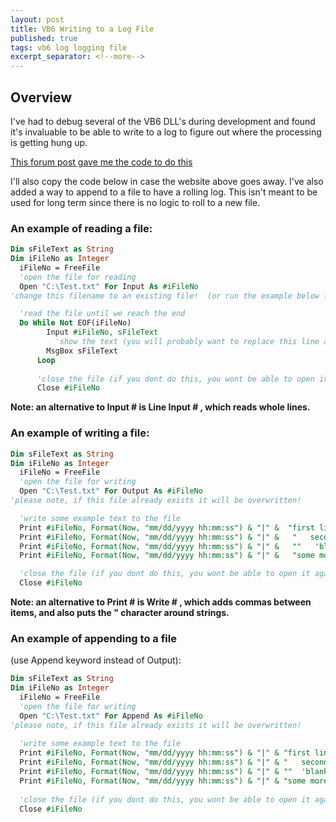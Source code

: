 ```yaml
---
layout: post
title: VB6 Writing to a Log File
published: true
tags: vb6 log logging file
excerpt_separator: <!--more-->
---
```



## Overview
I've had to debug several of the VB6 DLL's during development and found it's invaluable to be able to write to a log to figure out where the processing is getting hung up.

[This forum post gave me the code to do this](http://www.vbforums.com/showthread.php?342619.html)

I'll also copy the code below in case the website above goes away.  I've also added a way to append to a file to have a rolling log.  This isn't meant to be used for long term since there is no logic to roll to a new file.
<!--more-->
### An example of reading a file:

``` vb
Dim sFileText as String 
Dim iFileNo as Integer 
  iFileNo = FreeFile 
  'open the file for reading 
  Open "C:\Test.txt" For Input As #iFileNo 
'change this filename to an existing file!  (or run the example below first) 

  'read the file until we reach the end 
  Do While Not EOF(iFileNo) 
        Input #iFileNo, sFileText 
          'show the text (you will probably want to replace this line as appropriate to your program!) 
        MsgBox sFileText 
      Loop 
    
      'close the file (if you dont do this, you wont be able to open it again!) 
      Close #iFileNo 
```
**Note: an alternative to Input # is Line Input # , which reads whole lines.**

### An example of writing a file:

``` vb
Dim sFileText as String 
Dim iFileNo as Integer 
  iFileNo = FreeFile 
  'open the file for writing 
  Open "C:\Test.txt" For Output As #iFileNo 
'please note, if this file already exists it will be overwritten! 

  'write some example text to the file 
  Print #iFileNo, Format(Now, "mm/dd/yyyy hh:mm:ss") & "|" &  "first line of text" 
  Print #iFileNo, Format(Now, "mm/dd/yyyy hh:mm:ss") & "|" &   "   second line of text" 
  Print #iFileNo, Format(Now, "mm/dd/yyyy hh:mm:ss") & "|" &   ""   'blank line 
  Print #iFileNo, Format(Now, "mm/dd/yyyy hh:mm:ss") & "|" &   "some more text!" 

  'close the file (if you dont do this, you wont be able to open it again!) 
  Close #iFileNo 
``` 
**Note: an alternative to Print # is Write # , which adds commas between items, and also puts the " character around strings.**

### An example of appending to a file 
(use Append keyword instead of Output):
``` vb
Dim sFileText as String
Dim iFileNo as Integer
  iFileNo = FreeFile
  'open the file for writing
  Open "C:\Test.txt" For Append As #iFileNo
'please note, if this file already exists it will be overwritten!
 
  'write some example text to the file
  Print #iFileNo, Format(Now, "mm/dd/yyyy hh:mm:ss") & "|" & "first line of text"
  Print #iFileNo, Format(Now, "mm/dd/yyyy hh:mm:ss") & "|" & "   second line of text"
  Print #iFileNo, Format(Now, "mm/dd/yyyy hh:mm:ss") & "|" & ""  'blank line
  Print #iFileNo, Format(Now, "mm/dd/yyyy hh:mm:ss") & "|" & "some more text!"
 
  'close the file (if you dont do this, you wont be able to open it again!)
  Close #iFileNo
```
